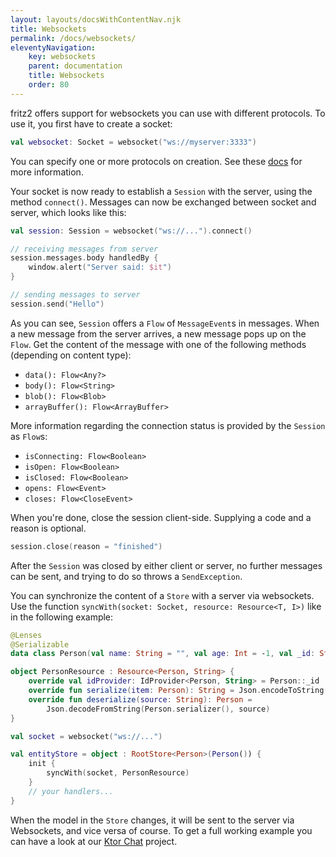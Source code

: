 ```yaml
---
layout: layouts/docsWithContentNav.njk
title: Websockets
permalink: /docs/websockets/
eleventyNavigation:
    key: websockets
    parent: documentation
    title: Websockets
    order: 80
---
```


fritz2 offers support for websockets you can use with different protocols. To use it, you first have to create a socket:
 
```kotlin
val websocket: Socket = websocket("ws://myserver:3333")
```
You can specify one or more protocols on creation. See these 
[docs](https://developer.mozilla.org/en-US/docs/Web/API/WebSocket/WebSocket) for more information.

Your socket is now ready to establish a `Session` with the server, using the method `connect()`. Messages can now be
exchanged between socket and server, which looks like this:

```kotlin
val session: Session = websocket("ws://...").connect()

// receiving messages from server
session.messages.body handledBy {
    window.alert("Server said: $it")
}

// sending messages to server
session.send("Hello")
```

As you can see, `Session` offers a `Flow` of `MessageEvent`s in messages. When a new message from the server arrives, 
a new message pops up on the `Flow`. Get the content of the message with one of the following methods (depending on
content type):
* `data(): Flow<Any?>`
* `body(): Flow<String>`
* `blob(): Flow<Blob>`
* `arrayBuffer(): Flow<ArrayBuffer>`

More information regarding the connection status is provided by the `Session` as `Flow`s:
* `isConnecting: Flow<Boolean>`
* `isOpen: Flow<Boolean>`
* `isClosed: Flow<Boolean>`
* `opens: Flow<Event>`
* `closes: Flow<CloseEvent>`

When you're done, close the session client-side. Supplying a code and a reason is optional.
```kotlin
session.close(reason = "finished")
```
After the `Session` was closed by either client or server, no further messages can be sent, and trying to do so 
throws a `SendException`.


You can synchronize the content of a `Store` with a server via websockets. Use the function 
`syncWith(socket: Socket, resource: Resource<T, I>)` like in the following example:

```kotlin
@Lenses
@Serializable
data class Person(val name: String = "", val age: Int = -1, val _id: String = Id.next())

object PersonResource : Resource<Person, String> {
    override val idProvider: IdProvider<Person, String> = Person::_id
    override fun serialize(item: Person): String = Json.encodeToString(Person.serializer(), item)
    override fun deserialize(source: String): Person =
        Json.decodeFromString(Person.serializer(), source)
}

val socket = websocket("ws://...")

val entityStore = object : RootStore<Person>(Person()) {
    init {
        syncWith(socket, PersonResource)
    }
    // your handlers...
}
```

When the model in the `Store` changes, it will be sent to the server via Websockets, and vice versa of course.
To get a full working example you can have a look at our [Ktor Chat](https://github.com/jamowei/fritz2-ktor-chat) 
project.